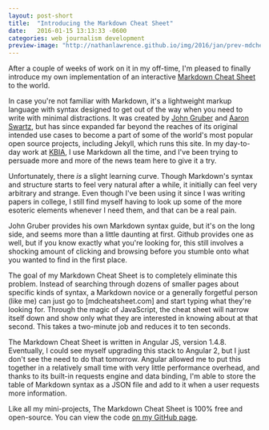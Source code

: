 ```yaml
---
layout: post-short
title:  "Introducing the Markdown Cheat Sheet"
date:   2016-01-15 13:13:33 -0600
categories: web journalism development
preview-image: "http://nathanlawrence.github.io/img/2016/jan/prev-mdcheatsheet.png"
---
```

After a couple of weeks of work on it in my off-time, I'm pleased to finally introduce my own implementation of an interactive [Markdown Cheat Sheet](http://www.mdcheatsheet.com) to the world.

In case you're not familiar with Markdown, it's a lightweight markup language with syntax designed to get out of the way when you need to write with minimal distractions. It was created by [John Gruber](https://daringfireball.net/) and [Aaron Swartz](http://www.rememberaaronsw.com/memories/), but has since expanded far beyond the reaches of its original intended use cases to become a part of some of the world's most popular open source projects, including Jekyll, which runs this site. In my day-to-day work at [KBIA](http://www.kbia.org), I use Markdown all the time, and I've been trying to persuade more and more of the news team here to give it a try.

Unfortunately, there _is_ a slight learning curve. Though Markdown's syntax and structure starts to feel very natural after a while, it initially can feel very arbitrary and strange. Even though I've been using it since I was writing papers in college, I still find myself having to look up some of the more esoteric elements whenever I need them, and that can be a real pain.

John Gruber provides his own Markdown syntax guide, but it's on the long side, and seems more than a little daunting at first. Github provides one as well, but if you know exactly what you're looking for, this still involves a shocking amount of clicking and browsing before you stumble onto what you wanted to find in the first place.

The goal of my Markdown Cheat Sheet is to completely eliminate this problem. Instead of searching through dozens of smaller pages about specific kinds of syntax, a Markdown novice or a generally forgetful person (like me) can just go to [mdcheatsheet.com] and start typing what they're looking for. Through the magic of JavaScript, the cheat sheet will narrow itself down and show only what they are interested in knowing about at that second. This takes a two-minute job and reduces it to ten seconds.

The Markdown Cheat Sheet is written in Angular JS, version 1.4.8. Eventually, I could see myself upgrading this stack to Angular 2, but I just don't see the need to do that tomorrow. Angular allowed me to put this together in a relatively small time with very little performance overhead, and thanks to its built-in requests engine and data binding, I'm able to store the table of Markdown syntax as a JSON file and add to it when a user requests more information. 

Like all my mini-projects, The Markdown Cheat Sheet is 100% free and open-source. You can view the code [on my GitHub page](http://www.github.com/NathanLawrence).